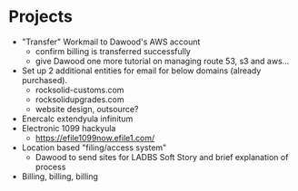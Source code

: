 <!-- TITLE: Projects -->
<!-- SUBTITLE: A queue of projects -->

# Projects
* "Transfer" Workmail to Dawood's AWS account
	* confirm billing is transferred successfully
	* give Dawood one more tutorial on managing route 53, s3 and aws...
* Set up 2 additional entities for email for below domains (already purchased).
	* rocksolid-customs.com
	* rocksolidupgrades.com
	* website design, outsource?
* Enercalc extendyula infinitum
* Electronic 1099 hackyula
	* https://efile1099now.efile1.com/
* Location based "filing/access system"
	* Dawood to send sites for LADBS Soft Story and brief explanation of process
* Billing, billing, billing